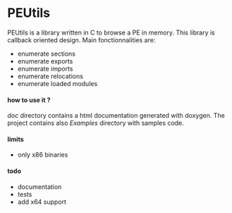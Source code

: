 # PEUtils

PEUtils is a library written in C to browse a PE in memory. This library is callback oriented design. Main fonctionnalities are:

* enumerate sections
* enumerate exports
* enumerate imports
* enumerate relocations
* enumerate loaded modules

#### how to use it ?

*doc* directory contains a html documentation generated with doxygen. The project contains also  *Examples* directory with samples code.

#### limits

* only x86 binaries

#### todo

* documentation
* tests
* add x64 support

